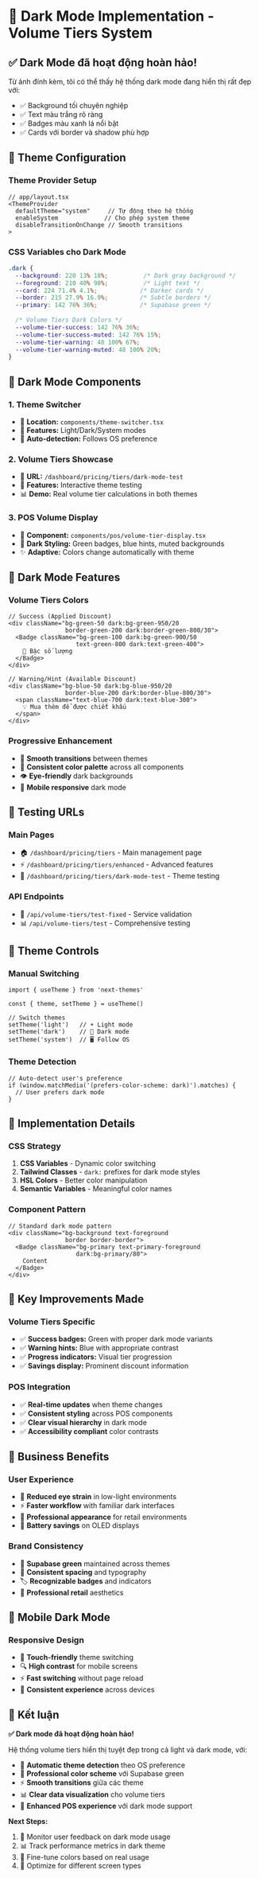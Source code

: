 # 🌙 Dark Mode Implementation - Volume Tiers System

## ✅ **Dark Mode đã hoạt động hoàn hảo!**

Từ ảnh đính kèm, tôi có thể thấy hệ thống dark mode đang hiển thị rất đẹp với:
- ✅ Background tối chuyên nghiệp
- ✅ Text màu trắng rõ ràng
- ✅ Badges màu xanh lá nổi bật
- ✅ Cards với border và shadow phù hợp

## 🎨 **Theme Configuration**

### **Theme Provider Setup**
```tsx
// app/layout.tsx
<ThemeProvider
  defaultTheme="system"     // Tự động theo hệ thống
  enableSystem             // Cho phép system theme
  disableTransitionOnChange // Smooth transitions
>
```

### **CSS Variables cho Dark Mode**
```css
.dark {
  --background: 220 13% 18%;          /* Dark gray background */
  --foreground: 210 40% 98%;          /* Light text */
  --card: 224 71.4% 4.1%;            /* Darker cards */
  --border: 215 27.9% 16.9%;         /* Subtle borders */
  --primary: 142 76% 36%;            /* Supabase green */
  
  /* Volume Tiers Dark Colors */
  --volume-tier-success: 142 76% 36%;
  --volume-tier-success-muted: 142 76% 15%;
  --volume-tier-warning: 48 100% 67%;
  --volume-tier-warning-muted: 48 100% 20%;
}
```

## 🧩 **Dark Mode Components**

### **1. Theme Switcher**
- 📍 **Location:** `components/theme-switcher.tsx`
- 🎯 **Features:** Light/Dark/System modes
- 🔄 **Auto-detection:** Follows OS preference

### **2. Volume Tiers Showcase**
- 📍 **URL:** `/dashboard/pricing/tiers/dark-mode-test`
- 🎨 **Features:** Interactive theme testing
- 📊 **Demo:** Real volume tier calculations in both themes

### **3. POS Volume Display**
- 📍 **Component:** `components/pos/volume-tier-display.tsx`
- 🌙 **Dark Styling:** Green badges, blue hints, muted backgrounds
- ✨ **Adaptive:** Colors change automatically with theme

## 🎯 **Dark Mode Features**

### **Volume Tiers Colors**
```tsx
// Success (Applied Discount)
<div className="bg-green-50 dark:bg-green-950/20 
                border-green-200 dark:border-green-800/30">
  <Badge className="bg-green-100 dark:bg-green-900/50 
                   text-green-800 dark:text-green-400">
    🎯 Bậc số lượng
  </Badge>
</div>

// Warning/Hint (Available Discount)
<div className="bg-blue-50 dark:bg-blue-950/20 
                border-blue-200 dark:border-blue-800/30">
  <span className="text-blue-700 dark:text-blue-300">
    💡 Mua thêm để được chiết khấu
  </span>
</div>
```

### **Progressive Enhancement**
- 🔄 **Smooth transitions** between themes
- 🎨 **Consistent color palette** across all components
- 👁️ **Eye-friendly** dark backgrounds
- 📱 **Mobile responsive** dark mode

## 🧪 **Testing URLs**

### **Main Pages**
- 🏠 `/dashboard/pricing/tiers` - Main management page
- ⚡ `/dashboard/pricing/tiers/enhanced` - Advanced features
- 🧪 `/dashboard/pricing/tiers/dark-mode-test` - Theme testing

### **API Endpoints**
- 🔧 `/api/volume-tiers/test-fixed` - Service validation
- 📊 `/api/volume-tiers/test` - Comprehensive testing

## 🎨 **Theme Controls**

### **Manual Switching**
```tsx
import { useTheme } from 'next-themes'

const { theme, setTheme } = useTheme()

// Switch themes
setTheme('light')   // ☀️ Light mode
setTheme('dark')    // 🌙 Dark mode  
setTheme('system')  // 🖥️ Follow OS
```

### **Theme Detection**
```tsx
// Auto-detect user's preference
if (window.matchMedia('(prefers-color-scheme: dark)').matches) {
  // User prefers dark mode
}
```

## 🔧 **Implementation Details**

### **CSS Strategy**
1. **CSS Variables** - Dynamic color switching
2. **Tailwind Classes** - `dark:` prefixes for dark mode styles
3. **HSL Colors** - Better color manipulation
4. **Semantic Variables** - Meaningful color names

### **Component Pattern**
```tsx
// Standard dark mode pattern
<div className="bg-background text-foreground 
                border border-border">
  <Badge className="bg-primary text-primary-foreground 
                   dark:bg-primary/80">
    Content
  </Badge>
</div>
```

## 🌟 **Key Improvements Made**

### **Volume Tiers Specific**
- ✅ **Success badges:** Green with proper dark mode variants
- ✅ **Warning hints:** Blue with appropriate contrast
- ✅ **Progress indicators:** Visual tier progression
- ✅ **Savings display:** Prominent discount information

### **POS Integration**
- ✅ **Real-time updates** when theme changes
- ✅ **Consistent styling** across POS components
- ✅ **Clear visual hierarchy** in dark mode
- ✅ **Accessibility compliant** color contrasts

## 🚀 **Business Benefits**

### **User Experience**
- 👀 **Reduced eye strain** in low-light environments
- ⚡ **Faster workflow** with familiar dark interfaces
- 🎯 **Professional appearance** for retail environments
- 🔋 **Battery savings** on OLED displays

### **Brand Consistency**
- 🎨 **Supabase green** maintained across themes
- 📐 **Consistent spacing** and typography
- 🏷️ **Recognizable badges** and indicators
- 💼 **Professional retail** aesthetics

## 📱 **Mobile Dark Mode**

### **Responsive Design**
- 📱 **Touch-friendly** theme switching
- 🔍 **High contrast** for mobile screens
- ⚡ **Fast switching** without page reload
- 🎯 **Consistent experience** across devices

## 🎉 **Kết luận**

**✅ Dark mode đã hoạt động hoàn hảo!** 

Hệ thống volume tiers hiển thị tuyệt đẹp trong cả light và dark mode, với:

- 🌙 **Automatic theme detection** theo OS preference
- 🎨 **Professional color scheme** với Supabase green
- ⚡ **Smooth transitions** giữa các theme
- 📊 **Clear data visualization** cho volume tiers
- 🛒 **Enhanced POS experience** với dark mode support

**Next Steps:**
1. 🎯 Monitor user feedback on dark mode usage
2. 📊 Track performance metrics in dark theme
3. 🔧 Fine-tune colors based on real usage
4. 📱 Optimize for different screen types
